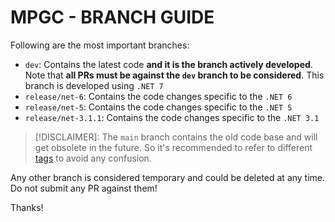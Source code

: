 # MPGC - BRANCH GUIDE

Following are the most important branches:

- `dev`: Contains the latest code **and it is the branch actively developed**. Note that **all PRs must be against the `dev` branch to be considered**. This branch is developed using `.NET 7`
- `release/net-6`: Contains the code changes specific to the `.NET 6`
- `release/net-5`: Contains the code changes specific to the `.NET 5`
- `release/net-3.1.1`: Contains the code changes specific to the `.NET 3.1`

> [!DISCLAIMER]: The `main` branch contains the old code base and will get obsolete in the future. So it's recommended to refer to different [tags](https://github.com/dotnet-architecture/MPGC/tags) to avoid any confusion. 

Any other branch is considered temporary and could be deleted at any time. Do not submit any PR against them!

Thanks!
